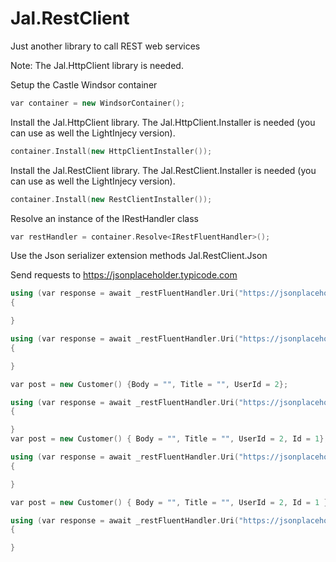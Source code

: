 # Jal.RestClient

Just another library to call REST web services

Note: The Jal.HttpClient library is needed.
    
Setup the Castle Windsor container
```c++
var container = new WindsorContainer();
```
Install the Jal.HttpClient library. The Jal.HttpClient.Installer is needed (you can use as well the LightInjecy version).
```c++
container.Install(new HttpClientInstaller());
```
Install the Jal.RestClient library. The Jal.RestClient.Installer is needed  (you can use as well the LightInjecy version).
```c++
container.Install(new RestClientInstaller());
```
Resolve an instance of the IRestHandler class
```c++
var restHandler = container.Resolve<IRestFluentHandler>();
```
Use the Json serializer extension methods Jal.RestClient.Json

Send requests to https://jsonplaceholder.typicode.com
```c++
using (var response = await _restFluentHandler.Uri("https://jsonplaceholder.typicode.com").Path("posts/1").Get.MapTo<Customer>().When(HttpStatusCode.OK).SendAsync())
{

}

using (var response = await _restFluentHandler.Uri("https://jsonplaceholder.typicode.com").Path("posts").WithQueryParameter(x => x.Add("userId", "1")).Get.MapTo<Customer[]>().SendAsync())
{ 

}

var post = new Customer() {Body = "", Title = "", UserId = 2};

using (var response = await _restFluentHandler.Uri("https://jsonplaceholder.typicode.com").Path("posts").Post.Data(post).MapTo<Customer>().SendAsync())
{

}
var post = new Customer() { Body = "", Title = "", UserId = 2, Id = 1};

using (var response = await _restFluentHandler.Uri("https://jsonplaceholder.typicode.com").Path("posts/1").Put.Data(post).MapTo<Customer>().When(HttpStatusCode.OK).SendAsync())
{

}

var post = new Customer() { Body = "", Title = "", UserId = 2, Id = 1 };

using (var response = await _restFluentHandler.Uri("https://jsonplaceholder.typicode.com").Path("posts/1").Delete.Data(post).SendAsync())
{

}
```